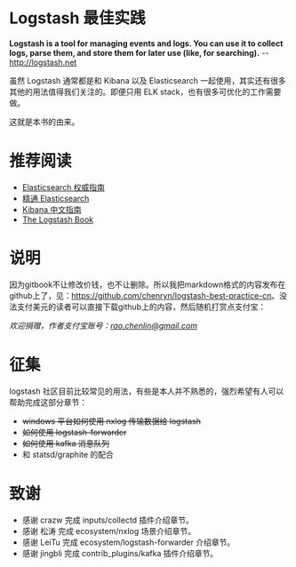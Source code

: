 Logstash 最佳实践
=======================

**Logstash is a tool for managing events and logs. You can use it to collect logs, parse them, and store them for later use (like, for searching).**
                                  -- <http://logstash.net>

虽然 Logstash 通常都是和 Kibana 以及 Elasticsearch 一起使用，其实还有很多其他的用法值得我们关注的。即便只用 ELK stack，也有很多可优化的工作需要做。

这就是本书的由来。

推荐阅读
=============

* [Elasticsearch 权威指南](http://fuxiaopang.gitbooks.io/learnelasticsearch/)
* [精通 Elasticsearch](http://shgy.gitbooks.io/mastering-elasticsearch/)
* [Kibana 中文指南](http://kibana.logstash.es/)
* [The Logstash Book](http://www.logstashbook.com/)

说明
=============

因为gitbook不让修改价钱，也不让删除。所以我把markdown格式的内容发布在github上了，见：<https://github.com/chenryn/logstash-best-practice-cn>。没法支付美元的读者可以直接下载github上的内容，然后随机打赏点支付宝：

*欢迎捐赠，作者支付宝账号：<rao.chenlin@gmail.com>*

征集
=============

logstash 社区目前比较常见的用法，有些是本人并不熟悉的，强烈希望有人可以帮助完成这部分章节：

* <del>windows 平台如何使用 nxlog 传输数据给 logstash</del>
* <del>如何使用 logstash-forwarder</del>
* <del>如何使用 kafka 消息队列</del>
* 和 statsd/graphite 的配合

致谢
=============

* 感谢 crazw 完成 inputs/collectd 插件介绍章节。
* 感谢 松涛 完成 ecosystem/nxlog 场景介绍章节。
* 感谢 LeiTu 完成 ecosystem/logstash-forwarder 介绍章节。
* 感谢 jingbli 完成 contrib_plugins/kafka 插件介绍章节。
